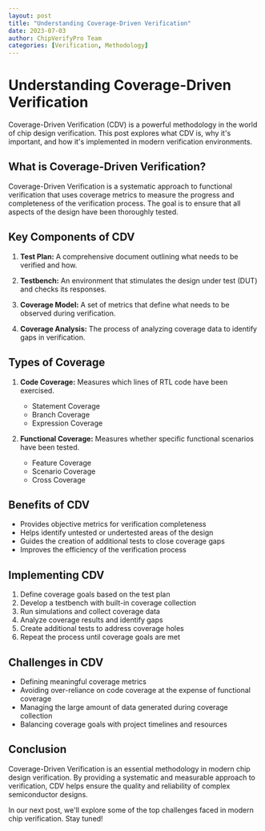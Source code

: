 ```yaml
---
layout: post
title: "Understanding Coverage-Driven Verification"
date: 2023-07-03
author: ChipVerifyPro Team
categories: [Verification, Methodology]
---
```


# Understanding Coverage-Driven Verification

Coverage-Driven Verification (CDV) is a powerful methodology in the world of chip design verification. This post explores what CDV is, why it's important, and how it's implemented in modern verification environments.

## What is Coverage-Driven Verification?

Coverage-Driven Verification is a systematic approach to functional verification that uses coverage metrics to measure the progress and completeness of the verification process. The goal is to ensure that all aspects of the design have been thoroughly tested.

## Key Components of CDV

1. **Test Plan:** A comprehensive document outlining what needs to be verified and how.

2. **Testbench:** An environment that stimulates the design under test (DUT) and checks its responses.

3. **Coverage Model:** A set of metrics that define what needs to be observed during verification.

4. **Coverage Analysis:** The process of analyzing coverage data to identify gaps in verification.

## Types of Coverage

1. **Code Coverage:** Measures which lines of RTL code have been exercised.
   - Statement Coverage
   - Branch Coverage
   - Expression Coverage

2. **Functional Coverage:** Measures whether specific functional scenarios have been tested.
   - Feature Coverage
   - Scenario Coverage
   - Cross Coverage

## Benefits of CDV

- Provides objective metrics for verification completeness
- Helps identify untested or undertested areas of the design
- Guides the creation of additional tests to close coverage gaps
- Improves the efficiency of the verification process

## Implementing CDV

1. Define coverage goals based on the test plan
2. Develop a testbench with built-in coverage collection
3. Run simulations and collect coverage data
4. Analyze coverage results and identify gaps
5. Create additional tests to address coverage holes
6. Repeat the process until coverage goals are met

## Challenges in CDV

- Defining meaningful coverage metrics
- Avoiding over-reliance on code coverage at the expense of functional coverage
- Managing the large amount of data generated during coverage collection
- Balancing coverage goals with project timelines and resources

## Conclusion

Coverage-Driven Verification is an essential methodology in modern chip design verification. By providing a systematic and measurable approach to verification, CDV helps ensure the quality and reliability of complex semiconductor designs.

In our next post, we'll explore some of the top challenges faced in modern chip verification. Stay tuned!

